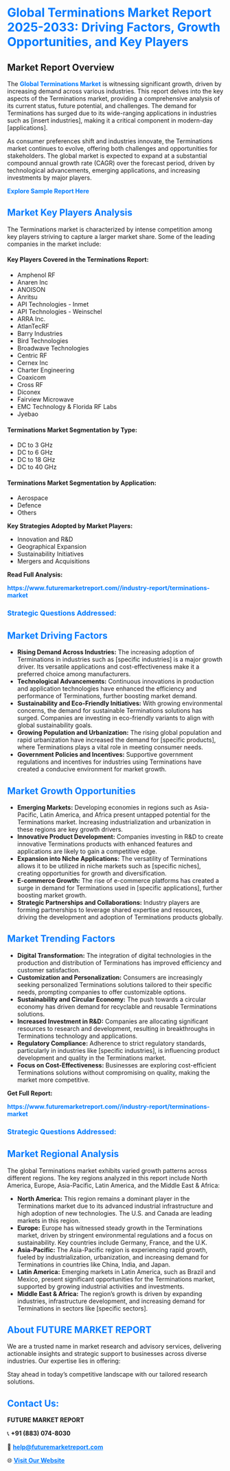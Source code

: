 <h1 style="color: #007BFF;">Global Terminations Market Report 2025-2033: Driving Factors, Growth Opportunities, and Key Players</h1>

<section id="overview">
<h2>Market Report Overview</h2>
<p>The <a href="https://www.futuremarketreport.com//industry-report/terminations-market" style="color: #007BFF; text-decoration: none;"><strong>Global Terminations Market</strong></a> is witnessing significant growth, driven by increasing demand across various industries. This report delves into the key aspects of the Terminations market, providing a comprehensive analysis of its current status, future potential, and challenges. The demand for Terminations has surged due to its wide-ranging applications in industries such as [insert industries], making it a critical component in modern-day [applications].</p>
<p>As consumer preferences shift and industries innovate, the Terminations market continues to evolve, offering both challenges and opportunities for stakeholders. The global market is expected to expand at a substantial compound annual growth rate (CAGR) over the forecast period, driven by technological advancements, emerging applications, and increasing investments by major players.</p>
</section>

<section id="overview">
<p><a href="https://www.futuremarketreport.com//request-sample/reportId=47413" style="color: #007BFF; text-decoration: none;"><strong>Explore Sample Report Here</strong></a></p>
</section>

<section id="key-players">
<h2 style="color: #007BFF;">Market Key Players Analysis</h2>
<p>The Terminations market is characterized by intense competition among key players striving to capture a larger market share. Some of the leading companies in the market include:</p>
<h4>Key Players Covered in the Terminations Report:</h4>
<ul><li>Amphenol RF</li><li>Anaren Inc</li><li>ANOISON</li><li>Anritsu</li><li>API Technologies - Inmet</li><li>API Technologies - Weinschel</li><li>ARRA Inc.</li><li>AtlanTecRF</li><li>Barry Industries</li><li>Bird Technologies</li><li>Broadwave Technologies</li><li>Centric RF</li><li>Cernex Inc</li><li>Charter Engineering</li><li>Coaxicom</li><li>Cross RF</li><li>Diconex</li><li>Fairview Microwave</li><li>EMC Technology &amp; Florida RF Labs</li><li>Jyebao</li></ul>
<h4>Terminations Market Segmentation by Type:</h4>
<ul><li>DC to 3 GHz</li><li>DC to 6 GHz</li><li>DC to 18 GHz</li><li>DC to 40 GHz</li></ul>

<h4>Terminations Market Segmentation by Application:</h4>
<ul><li>Aerospace</li><li>Defence</li><li>Others</li></ul>
<p><strong>Key Strategies Adopted by Market Players:</strong></p>
<ul>
<li>Innovation and R&D</li>
<li>Geographical Expansion</li>
<li>Sustainability Initiatives</li>
<li>Mergers and Acquisitions</li>
</ul>
</section>

<section>
<p><strong>Read Full Analysis: </strong></p><a href="https://www.futuremarketreport.com//industry-report/terminations-market" style="color: #007BFF; text-decoration: none;"><strong>https://www.futuremarketreport.com//industry-report/terminations-market</strong></a>
<h3 style="color: #007BFF;">Strategic Questions Addressed:</h3>
</section>

<section id="driving-factors">
<h2 style="color: #007BFF;">Market Driving Factors</h2>
<ul>
<li><strong>Rising Demand Across Industries:</strong> The increasing adoption of Terminations in industries such as [specific industries] is a major growth driver. Its versatile applications and cost-effectiveness make it a preferred choice among manufacturers.</li>
<li><strong>Technological Advancements:</strong> Continuous innovations in production and application technologies have enhanced the efficiency and performance of Terminations, further boosting market demand.</li>
<li><strong>Sustainability and Eco-Friendly Initiatives:</strong> With growing environmental concerns, the demand for sustainable Terminations solutions has surged. Companies are investing in eco-friendly variants to align with global sustainability goals.</li>
<li><strong>Growing Population and Urbanization:</strong> The rising global population and rapid urbanization have increased the demand for [specific products], where Terminations plays a vital role in meeting consumer needs.</li>
<li><strong>Government Policies and Incentives:</strong> Supportive government regulations and incentives for industries using Terminations have created a conducive environment for market growth.</li>
</ul>
</section>

<section id="growth-opportunities">
<h2 style="color: #007BFF;">Market Growth Opportunities</h2>
<ul>
<li><strong>Emerging Markets:</strong> Developing economies in regions such as Asia-Pacific, Latin America, and Africa present untapped potential for the Terminations market. Increasing industrialization and urbanization in these regions are key growth drivers.</li>
<li><strong>Innovative Product Development:</strong> Companies investing in R&D to create innovative Terminations products with enhanced features and applications are likely to gain a competitive edge.</li>
<li><strong>Expansion into Niche Applications:</strong> The versatility of Terminations allows it to be utilized in niche markets such as [specific niches], creating opportunities for growth and diversification.</li>
<li><strong>E-commerce Growth:</strong> The rise of e-commerce platforms has created a surge in demand for Terminations used in [specific applications], further boosting market growth.</li>
<li><strong>Strategic Partnerships and Collaborations:</strong> Industry players are forming partnerships to leverage shared expertise and resources, driving the development and adoption of Terminations products globally.</li>
</ul>
</section>

<section id="trending-factors">
<h2 style="color: #007BFF;">Market Trending Factors</h2>
<ul>
<li><strong>Digital Transformation:</strong> The integration of digital technologies in the production and distribution of Terminations has improved efficiency and customer satisfaction.</li>
<li><strong>Customization and Personalization:</strong> Consumers are increasingly seeking personalized Terminations solutions tailored to their specific needs, prompting companies to offer customizable options.</li>
<li><strong>Sustainability and Circular Economy:</strong> The push towards a circular economy has driven demand for recyclable and reusable Terminations solutions.</li>
<li><strong>Increased Investment in R&D:</strong> Companies are allocating significant resources to research and development, resulting in breakthroughs in Terminations technology and applications.</li>
<li><strong>Regulatory Compliance:</strong> Adherence to strict regulatory standards, particularly in industries like [specific industries], is influencing product development and quality in the Terminations market.</li>
<li><strong>Focus on Cost-Effectiveness:</strong> Businesses are exploring cost-efficient Terminations solutions without compromising on quality, making the market more competitive.</li>
</ul>
</section>

<section>
<p><strong>Get Full Report: </strong></p><a href="https://www.futuremarketreport.com//industry-report/terminations-market" style="color: #007BFF; text-decoration: none;"><strong>https://www.futuremarketreport.com//industry-report/terminations-market</strong></a>
<h3 style="color: #007BFF;">Strategic Questions Addressed:</h3>
</section>


<section id="regional-analysis">
<h2 style="color: #007BFF;">Market Regional Analysis</h2>
<p>The global Terminations market exhibits varied growth patterns across different regions. The key regions analyzed in this report include North America, Europe, Asia-Pacific, Latin America, and the Middle East & Africa:</p>
<ul>
<li><strong>North America:</strong> This region remains a dominant player in the Terminations market due to its advanced industrial infrastructure and high adoption of new technologies. The U.S. and Canada are leading markets in this region.</li>
<li><strong>Europe:</strong> Europe has witnessed steady growth in the Terminations market, driven by stringent environmental regulations and a focus on sustainability. Key countries include Germany, France, and the U.K.</li>
<li><strong>Asia-Pacific:</strong> The Asia-Pacific region is experiencing rapid growth, fueled by industrialization, urbanization, and increasing demand for Terminations in countries like China, India, and Japan.</li>
<li><strong>Latin America:</strong> Emerging markets in Latin America, such as Brazil and Mexico, present significant opportunities for the Terminations market, supported by growing industrial activities and investments.</li>
<li><strong>Middle East & Africa:</strong> The region’s growth is driven by expanding industries, infrastructure development, and increasing demand for Terminations in sectors like [specific sectors].</li>
</ul>
</section>

<footer>
<h2 style="color: #007BFF;">About FUTURE MARKET REPORT</h2>
<p>We are a trusted name in market research and advisory services, delivering actionable insights and strategic support to businesses across diverse industries. Our expertise lies in offering:</p>

<p>Stay ahead in today’s competitive landscape with our tailored research solutions.</p>

<h2 style="color: #007BFF;">Contact Us:</h2>
<p><strong>FUTURE MARKET REPORT</strong></p>
<p>📞 <strong>+91 (883) 074-8030</strong></p>
<p>📧 <strong><a href="mailto:help@futuremarketreport.com" style="color: #007BFF;">help@futuremarketreport.com</a></strong></p>
<p>🌐 <strong><a href="https://www.futuremarketreport.com/" style="color: #007BFF;">Visit Our Website</a></strong></p>
</footer>